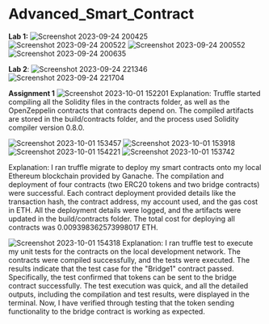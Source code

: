 # Advanced_Smart_Contract
**Lab 1:**
![Screenshot 2023-09-24 200425](https://github.com/anis-vahora/Advanced_Smart_Contract/assets/58881736/447edbb7-87d6-46b7-b6db-214b45841e40)
![Screenshot 2023-09-24 200522](https://github.com/anis-vahora/Advanced_Smart_Contract/assets/58881736/05ac55be-5c0b-4d31-8643-45cd459e9e3a)
![Screenshot 2023-09-24 200552](https://github.com/anis-vahora/Advanced_Smart_Contract/assets/58881736/d4f93f32-d34e-4540-ad2d-775cf9e0abe9)
![Screenshot 2023-09-24 200635](https://github.com/anis-vahora/Advanced_Smart_Contract/assets/58881736/6ca17a88-2316-4b9d-bd88-3b9a538f4629)

**Lab 2**:
![Screenshot 2023-09-24 221346](https://github.com/anis-vahora/Advanced_Smart_Contract/assets/58881736/7aeeec51-2140-416c-b3c8-223e1431c2a2)
![Screenshot 2023-09-24 221704](https://github.com/anis-vahora/Advanced_Smart_Contract/assets/58881736/cc5c8c19-a4fc-4180-bfc0-5482325d2762)

**Assignment 1**
![Screenshot 2023-10-01 152201](https://github.com/anis-vahora/Advanced_Smart_Contract/assets/58881736/c5de804c-3cb3-43db-bd0c-b0161787a3a0)
Explanation:
Truffle started compiling all the Solidity files in the contracts folder, as well as the OpenZeppelin contracts that contracts depend on. The compiled artifacts are stored in the build/contracts folder, and the process used Solidity compiler version 0.8.0. 


![Screenshot 2023-10-01 153457](https://github.com/anis-vahora/Advanced_Smart_Contract/assets/58881736/c7fad7f1-4979-45c4-b0d7-ec5f0b792690)
![Screenshot 2023-10-01 153918](https://github.com/anis-vahora/Advanced_Smart_Contract/assets/58881736/bdcdc080-b23a-4a2c-b754-398dc2ba2582)
![Screenshot 2023-10-01 154221](https://github.com/anis-vahora/Advanced_Smart_Contract/assets/58881736/8598b20b-7232-4135-a1d1-83f8005b8989)
![Screenshot 2023-10-01 153742](https://github.com/anis-vahora/Advanced_Smart_Contract/assets/58881736/c0b3ea99-1d88-468e-9e83-bf432f994df5)

Explanation:
I ran truffle migrate to deploy my smart contracts onto my local Ethereum blockchain provided by Ganache. The compilation and deployment of four contracts (two ERC20 tokens and two bridge contracts) were successful. Each contract deployment provided details like the transaction hash, the contract address, my account used, and the gas cost in ETH. All the deployment details were logged, and the artifacts were updated in the build/contracts folder. The total cost for deploying all contracts was 0.009398362573998017 ETH.

![Screenshot 2023-10-01 154318](https://github.com/anis-vahora/Advanced_Smart_Contract/assets/58881736/f6dead4d-c042-40dd-a07e-c6129dded627)
Explanation: 
I ran truffle test to execute my unit tests for the contracts on the local development network. The contracts were compiled successfully, and the tests were executed. The results indicate that the test case for the "Bridge1" contract passed. Specifically, the test confirmed that tokens can be sent to the bridge contract successfully. The test execution was quick, and all the detailed outputs, including the compilation and test results, were displayed in the terminal. Now, I have verified through testing that the token sending functionality to the bridge contract is working as expected.
